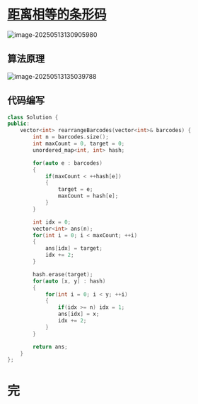 # [距离相等的条形码](https://leetcode.cn/problems/distant-barcodes/)

![image-20250513130905980](https://md-wind.oss-cn-nanjing.aliyuncs.com/md/20250513130906073.png)

## 算法原理

![image-20250513135039788](https://md-wind.oss-cn-nanjing.aliyuncs.com/md/20250513135040347.png)

## 代码编写

```cpp
class Solution {
public:
    vector<int> rearrangeBarcodes(vector<int>& barcodes) {
        int n = barcodes.size();
        int maxCount = 0, target = 0;
        unordered_map<int, int> hash;

        for(auto e : barcodes) 
        {
            if(maxCount < ++hash[e])
            {
                target = e;
                maxCount = hash[e];
            }
        }

        int idx = 0;
        vector<int> ans(n);
        for(int i = 0; i < maxCount; ++i)
        {
            ans[idx] = target;
            idx += 2;
        }

        hash.erase(target);
        for(auto [x, y] : hash)
        {
            for(int i = 0; i < y; ++i)
            {
                if(idx >= n) idx = 1;
                ans[idx] = x;
                idx += 2;
            }
        }

        return ans;
    }
};
```

# 完